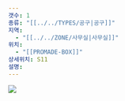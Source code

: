 ```yaml
---
갯수: 1
종류: "[[../../TYPES/공구|공구]]"
지역:
  - "[[../../ZONE/사무실|사무실]]"
위치:
  - "[[PROMADE-BOX]]"
상세위치: S11
설명:
---
```

![](http://192.168.50.22/devices/241123_IMG_0047.jpg)